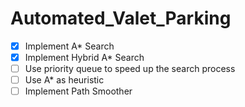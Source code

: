 # Automated_Valet_Parking

- [X] Implement A* Search
- [X] Implement Hybrid A* Search
- [ ] Use priority queue to speed up the search process
- [ ] Use A* as heuristic
- [ ] Implement Path Smoother
